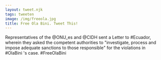```yaml
---
layout: tweet.njk
tags: tweeten
image: /img/freeola.jpg
title: Free Ola Bini. Tweet This!
---
```

Representatives of the @ONU_es and @CIDH sent a Letter to #Ecuador, wherein they asked the competent authorities to "investigate, process and impose adequate sanctions to those responsible" for the violations in #OlaBini 's case. #FreeOlaBini

